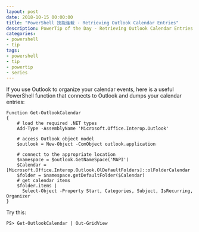 ```yaml
---
layout: post
date: 2018-10-15 00:00:00
title: "PowerShell 技能连载 - Retrieving Outlook Calendar Entries"
description: PowerTip of the Day - Retrieving Outlook Calendar Entries
categories:
- powershell
- tip
tags:
- powershell
- tip
- powertip
- series
---
```

If you use Outlook to organize your calendar events, here is a useful PowerShell function that connects to Outlook and dumps your calendar entries:

    Function Get-OutlookCalendar
    {
        # load the required .NET types
        Add-Type -AssemblyName 'Microsoft.Office.Interop.Outlook'

        # access Outlook object model
        $outlook = New-Object -ComObject outlook.application

        # connect to the appropriate location
        $namespace = $outlook.GetNameSpace('MAPI')
        $Calendar = [Microsoft.Office.Interop.Outlook.OlDefaultFolders]::olFolderCalendar
        $folder = $namespace.getDefaultFolder($Calendar)
        # get calendar items
        $folder.items |
          Select-Object -Property Start, Categories, Subject, IsRecurring, Organizer
    }


Try this:


    PS> Get-OutlookCalendar | Out-GridView

<!--本文国际来源：[Retrieving Outlook Calendar Entries](http://community.idera.com/powershell/powertips/b/tips/posts/retrieving-outlook-calendar-entries)-->

